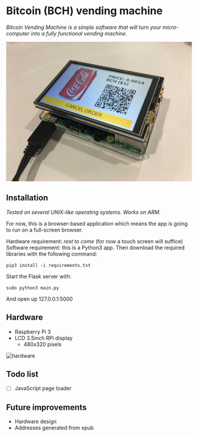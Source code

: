 # Bitcoin (BCH) vending machine

*Bitcoin Vending Machine is a simple software that will turn your micro-computer into a fully functional vending machine.*

[![showcase](bitcoin-vending.jpg)](https://www.youtube.com/watch?v=jCm6xKr1zkM)

## Installation

*Tested on several UNIX-like operating systems. Works on ARM.*

For now, this is a browser-based application which means the app is going to run on a full-screen browser.

Hardware requirement: *rest to come* (for now a touch screen will suffice)  
Software requirement: this is a Python3 app. Then download the required libraries with the following command:

```shell
pip3 install -i requirements.txt
```

Start the Flask server with:

```shell
sudo python3 main.py
```

And open up 127.0.0.1:5000

## Hardware

- Raspberry Pi 3
- LCD 3.5inch RPi display
    - 480x320 pixels

![hardware](http://image.noelshack.com/fichiers/2018/24/2/1528771434-hardware.jpeg)

## Todo list

- [ ] JavaScript page loader

## Future improvements

- Hardware design
- Addresses generated from xpub